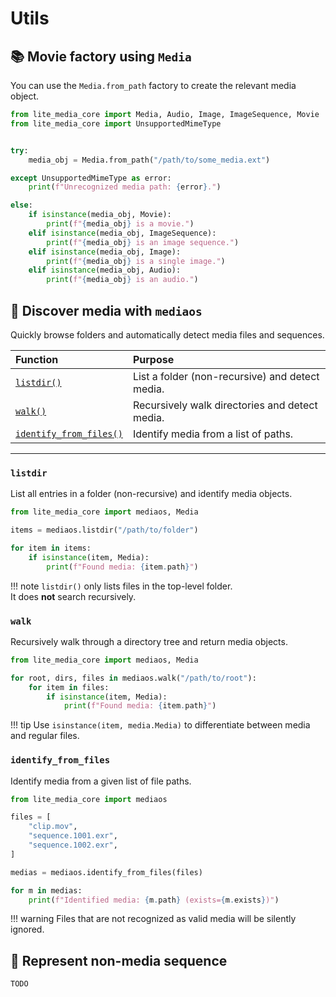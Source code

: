 # Utils

## 📚 Movie factory using `Media`

You can use the `Media.from_path` factory to create the relevant media object.

```python
from lite_media_core import Media, Audio, Image, ImageSequence, Movie
from lite_media_core import UnsupportedMimeType


try:
    media_obj = Media.from_path("/path/to/some_media.ext")

except UnsupportedMimeType as error:
    print(f"Unrecognized media path: {error}.")

else:
    if isinstance(media_obj, Movie):
        print(f"{media_obj} is a movie.")
    elif isinstance(media_obj, ImageSequence):
        print(f"{media_obj} is an image sequence.")
    elif isinstance(media_obj, Image):
        print(f"{media_obj} is a single image.")
    elif isinstance(media_obj, Audio):
        print(f"{media_obj} is an audio.")
```


## 📂 Discover media with `mediaos`

Quickly browse folders and automatically detect media files and sequences.

| Function | Purpose |
|:---------|:--------|
| [`listdir()`](#listdir) | List a folder (non-recursive) and detect media. |
| [`walk()`](#walk) | Recursively walk directories and detect media. |
| [`identify_from_files()`](#identify_from_files) | Identify media from a list of paths. |

---

### `listdir`

List all entries in a folder (non-recursive) and identify media objects.

```python
from lite_media_core import mediaos, Media

items = mediaos.listdir("/path/to/folder")

for item in items:
    if isinstance(item, Media):
        print(f"Found media: {item.path}")

```

!!! note
    `listdir()` only lists files in the top-level folder.  
    It does **not** search recursively.

### `walk` 

Recursively walk through a directory tree and return media objects.

```python
from lite_media_core import mediaos, Media

for root, dirs, files in mediaos.walk("/path/to/root"):
    for item in files:
        if isinstance(item, Media):
            print(f"Found media: {item.path}")

```

!!! tip
    Use `isinstance(item, media.Media)` to differentiate between media and regular files.

### `identify_from_files` 

Identify media from a given list of file paths.

```python
from lite_media_core import mediaos

files = [
    "clip.mov",
    "sequence.1001.exr",
    "sequence.1002.exr",
]

medias = mediaos.identify_from_files(files)

for m in medias:
    print(f"Identified media: {m.path} (exists={m.exists})")
```

!!! warning
    Files that are not recognized as valid media will be silently ignored.


## 📄 Represent non-media sequence

```
TODO
```
